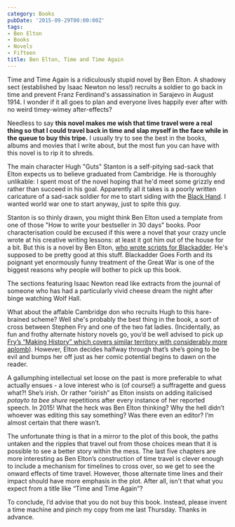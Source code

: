 ```yaml
---
category: Books
pubDate: '2015-09-29T00:00:00Z'
tags:
- Ben Elton
- Books
- Novels
- Fifteen
title: Ben Elton, Time and Time Again
---
```

Time and Time Again is a ridiculously stupid novel by Ben Elton. A shadowy sect (established by Isaac Newton no less!) recruits a soldier to go back in time and prevent Franz Ferdinand's assassination in Sarajevo in August 1914. I wonder if it all goes to plan and everyone lives happily ever after with no weird timey-wimey after-effects?

Needless to say **this novel makes me wish that time travel were a real thing so that I could travel back in time and slap myself in the face while in the queue to buy this tripe.** I usually try to see the best in the books, albums and movies that I write about, but the most fun you can have with this novel is to rip it to shreds.

The main character Hugh "Guts" Stanton is a self-pitying sad-sack that Elton expects us to believe graduated from Cambridge. He is thoroughly unlikable: I spent most of the novel hoping that he'd meet some grizzly end rather than succeed in his goal. Apparently all it takes is a poorly written caricature of a sad-sack soldier for me to start siding with the [Black Hand](http://www.britannica.com/topic/Black-Hand-secret-Serbian-society). I wanted world war one to start anyway, just to spite this guy.

Stanton is so thinly drawn, you might think Ben Elton used a template from one of those "How to write your bestseller in 30 days" books. Poor characterisation could be excused if this were a novel that your crazy uncle wrote at his creative writing lessons: at least it got him out of the house for a bit. But this is a novel by Ben Elton, [who wrote scripts for Blackadder](http://www.comedyquotes.tv/blackadder-iv-episode-1-captain-cook-script/). He's supposed to be pretty good at this stuff. Blackadder Goes Forth and its poignant yet enormously funny treatment of the Great War is one of the biggest reasons why people will bother to pick up this book.

The sections featuring Isaac Newton read like extracts from the journal of someone who has had a particularly vivid cheese dream the night after binge watching Wolf Hall.

What about the affable Cambridge don who recruits Hugh to this hare-brained scheme? Well she's probably the best thing in the book, a sort of cross between Stephen Fry and one of the two fat ladies. (Incidentally, as fun and frothy alternate history novels go, you’d be well advised to pick up [Fry’s “Making History” which covers similar territory with considerably more aplomb](https://www.goodreads.com/book/show/317457.Making_History)). However, Elton decides halfway through that’s she’s going to be evil and bumps her off just as her comic potential begins to dawn on the reader.

A gallumphing intellectual set loose on the past is more preferable to what actually ensues - a love interest who is (of course!) a suffragette and guess what?! She’s irish. Or rather “oirish” as Elton insists on adding italicised _potayto ta bee shure_ repetitions after every instance of her reported speech. In 2015! What the heck was Ben Elton thinking? Why the hell didn’t whoever was editing this say something? Was there even an editor? I’m almost certain that there wasn’t.

The unfortunate thing is that in a mirror to the plot of this book, the paths untaken and the ripples that travel out from those choices mean that it is possible to see a better story within the mess. The last five chapters are more interesting as Ben Elton’s construction of time travel is clever enough to include a mechanism for timelines to cross over, so we get to see the onward effects of time travel. However, those alternate time lines and their impact should have more emphasis in the plot. After all, isn't that what you expect from a title like “Time and Time Again”?

To conclude, I’d advise that you do not buy this book. Instead, please invent a time machine and pinch my copy from me last Thursday. Thanks in advance.